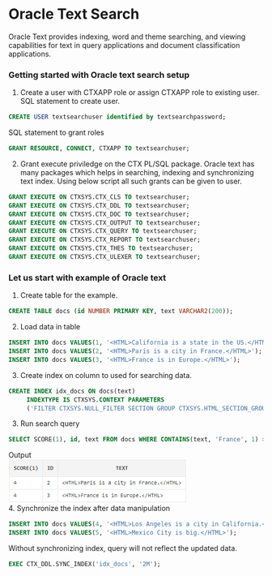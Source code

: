 # Oracle Text Search

Oracle Text provides indexing, word and theme searching, and viewing capabilities for text in query applications and document classification applications.

### Getting started with Oracle text search setup

1. Create a user with CTXAPP role or assign CTXAPP role to existing user.
SQL statement to create user.
```sql
CREATE USER textsearchuser identified by textsearchpassword;
```
SQL statement to grant roles
```SQL
GRANT RESOURCE, CONNECT, CTXAPP TO textsearchuser;
```
2. Grant execute priviledge on the CTX PL/SQL package. Oracle text has many packages which helps in searching, indexing and synchronizing text index. Using below script all such grants can be given to user.
```sql
GRANT EXECUTE ON CTXSYS.CTX_CLS TO textsearchuser;
GRANT EXECUTE ON CTXSYS.CTX_DDL TO textsearchuser;
GRANT EXECUTE ON CTXSYS.CTX_DOC TO textsearchuser;
GRANT EXECUTE ON CTXSYS.CTX_OUTPUT TO textsearchuser;
GRANT EXECUTE ON CTXSYS.CTX_QUERY TO textsearchuser;
GRANT EXECUTE ON CTXSYS.CTX_REPORT TO textsearchuser;
GRANT EXECUTE ON CTXSYS.CTX_THES TO textsearchuser;
GRANT EXECUTE ON CTXSYS.CTX_ULEXER TO textsearchuser;
```

### Let us start with example of Oracle text

1. Create table for the example.
```sql
CREATE TABLE docs (id NUMBER PRIMARY KEY, text VARCHAR2(200));
```
2. Load data in table
```sql
INSERT INTO docs VALUES(1, '<HTML>California is a state in the US.</HTML>');
INSERT INTO docs VALUES(2, '<HTML>Paris is a city in France.</HTML>');
INSERT INTO docs VALUES(3, '<HTML>France is in Europe.</HTML>');
```
3. Create index on column to used for searching data.
```sql
CREATE INDEX idx_docs ON docs(text)
     INDEXTYPE IS CTXSYS.CONTEXT PARAMETERS
     ('FILTER CTXSYS.NULL_FILTER SECTION GROUP CTXSYS.HTML_SECTION_GROUP');
```
3. Run search query
```sql
SELECT SCORE(1), id, text FROM docs WHERE CONTAINS(text, 'France', 1) > 0;
```
Output  
![Query output](https://github.com/rajnathsah/oracle_text_search/blob/master/images/run1.png)  
4. Synchronize the index after data manipulation
```sql
INSERT INTO docs VALUES(4, '<HTML>Los Angeles is a city in California.</HTML>');
INSERT INTO docs VALUES(5, '<HTML>Mexico City is big.</HTML>');
```
Without synchronizing index, query will not reflect the updated data.
```sql
EXEC CTX_DDL.SYNC_INDEX('idx_docs', '2M');
```
